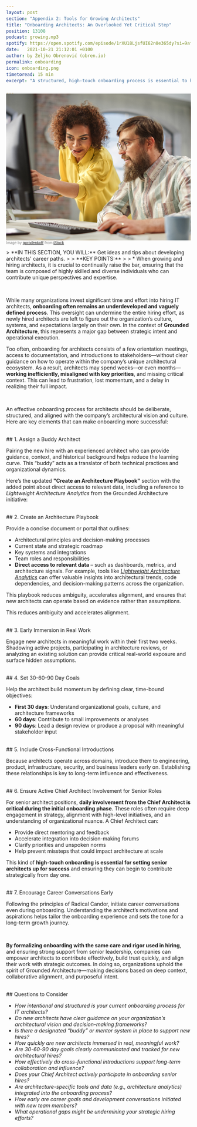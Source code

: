 ```yaml
---
layout: post
section: "Appendix 2: Tools for Growing Architects"
title: "Onboarding Architects: An Overlooked Yet Critical Step"
position: 13108
podcast: growing.mp3
spotify: https://open.spotify.com/episode/1rXU18LjsfUI62n0e365dy?si=9af1d564c5c445ae
date:   2021-10-21 21:12:01 +0100
author: by Željko Obrenović (obren.io)
permalink: onboarding
icon: onboarding.png
timetoread: 15 min
excerpt: "A structured, high-touch onboarding process is essential to help architects quickly align with organizational goals, contribute meaningfully, and uphold the principles of Grounded Architecture."

---
```

<img style="margin-top: -20px; width: 100%; height: 400px; object-fit: cover" 
     src="assets/images/istock/iStock-1481165405.jpg">
<div style="font-size: 70%; margin-top: -16px; color: grey; margin-bottom: 12px">
Image by <a target="_blank" href="https://www.istockphoto.com/en/portfolio/gorodenkoff">gorodenkoff</a> from <a target="_blank" href="https://www.istockphoto.com/">iStock</a>
</div>
> **IN THIS SECTION, YOU WILL:**  Get ideas and tips about developing architects' career paths.
> 
> **KEY POINTS:**
>
> * When growing and hiring architects, it is crucial to continually raise the bar, ensuring that the team is composed of highly skilled and diverse individuals who can contribute unique perspectives and expertise.  
<style>
 .quote {
     border-left: 8px solid #d9ead3;
     padding-left: 36px;
     margin-top: 30px;
     margin-bottom: 40px;
     font-size: 140%;
     font-style: normal;
     color:#888;
 }
    @media only screen and (max-width: 768px) {
        [class="quote"] {
            display: none;
        }
    }

  h4 {
    margin-top: 32px;  
  }
</style>

<br>

While many organizations invest significant time and effort into hiring IT architects, **onboarding often remains an underdeveloped and vaguely defined process**. This oversight can undermine the entire hiring effort, as newly hired architects are left to figure out the organization’s culture, systems, and expectations largely on their own. In the context of **Grounded Architecture**, this represents a major gap between strategic intent and operational execution.

Too often, onboarding for architects consists of a few orientation meetings, access to documentation, and introductions to stakeholders—without clear guidance on how to operate within the company’s unique architectural ecosystem. As a result, architects may spend weeks—or even months—**working inefficiently, misaligned with key priorities**, and missing critical context. This can lead to frustration, lost momentum, and a delay in realizing their full impact.

<br>

An effective onboarding process for architects should be deliberate, structured, and aligned with the company’s architectural vision and culture. Here are key elements that can make onboarding more successful:

<br>
## 1. Assign a Buddy Architect

Pairing the new hire with an experienced architect who can provide guidance, context, and historical background helps reduce the learning curve. This “buddy” acts as a translator of both technical practices and organizational dynamics.

Here’s the updated **"Create an Architecture Playbook"** section with the added point about direct access to relevant data, including a reference to *Lightweight Architecture Analytics* from the Grounded Architecture initiative:

<br>
## 2. Create an Architecture Playbook

Provide a concise document or portal that outlines:

* Architectural principles and decision-making processes
* Current state and strategic roadmap
* Key systems and integrations
* Team roles and responsibilities
* **Direct access to relevant data** – such as dashboards, metrics, and architecture signals. For example, tools like [*Lightweight Architecture Analytics*](https://grounded-architecture.io/analytics) can offer valuable insights into architectural trends, code dependencies, and decision-making patterns across the organization.

This playbook reduces ambiguity, accelerates alignment, and ensures that new architects can operate based on evidence rather than assumptions.

This reduces ambiguity and accelerates alignment.

<br>
## 3. Early Immersion in Real Work

Engage new architects in meaningful work within their first two weeks. Shadowing active projects, participating in architecture reviews, or analyzing an existing solution can provide critical real-world exposure and surface hidden assumptions.

<br>
## 4. Set 30-60-90 Day Goals

Help the architect build momentum by defining clear, time-bound objectives:

* **First 30 days**: Understand organizational goals, culture, and architecture frameworks
* **60 days**: Contribute to small improvements or analyses
* **90 days**: Lead a design review or produce a proposal with meaningful stakeholder input

<br>
## 5. Include Cross-Functional Introductions

Because architects operate across domains, introduce them to engineering, product, infrastructure, security, and business leaders early on. Establishing these relationships is key to long-term influence and effectiveness.

<br>
## 6. Ensure Active Chief Architect Involvement for Senior Roles

For senior architect positions, **daily involvement from the Chief Architect is critical during the initial onboarding phase**. These roles often require deep engagement in strategy, alignment with high-level initiatives, and an understanding of organizational nuance. A Chief Architect can:

* Provide direct mentoring and feedback
* Accelerate integration into decision-making forums
* Clarify priorities and unspoken norms
* Help prevent missteps that could impact architecture at scale

This kind of **high-touch onboarding is essential for setting senior architects up for success** and ensuring they can begin to contribute strategically from day one.

<br>
## 7. Encourage Career Conversations Early

Following the principles of Radical Candor, initiate career conversations even during onboarding. Understanding the architect’s motivations and aspirations helps tailor the onboarding experience and sets the tone for a long-term growth journey.

<br>

**By formalizing onboarding with the same care and rigor used in hiring**, and ensuring strong support from senior leadership, companies can empower architects to contribute effectively, build trust quickly, and align their work with strategic outcomes. In doing so, organizations uphold the spirit of Grounded Architecture—making decisions based on deep context, collaborative alignment, and purposeful intent.


<br>
## Questions to Consider

* *How intentional and structured is your current onboarding process for IT architects?*
* *Do new architects have clear guidance on your organization’s architectural vision and decision-making frameworks?*
* *Is there a designated “buddy” or mentor system in place to support new hires?*
* *How quickly are new architects immersed in real, meaningful work?*
* *Are 30-60-90 day goals clearly communicated and tracked for new architectural hires?*
* *How effectively do cross-functional introductions support long-term collaboration and influence?*
* *Does your Chief Architect actively participate in onboarding senior hires?*
* *Are architecture-specific tools and data (e.g., architecture analytics) integrated into the onboarding process?*
* *How early are career goals and development conversations initiated with new team members?*
* *What operational gaps might be undermining your strategic hiring efforts?*